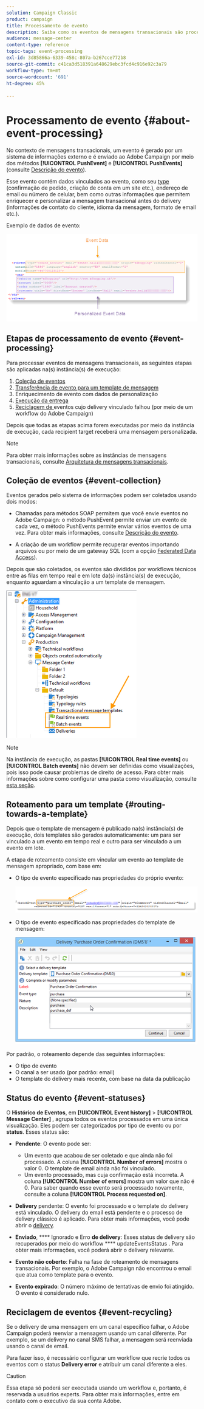 ```yaml
---
solution: Campaign Classic
product: campaign
title: Processamento de evento
description: Saiba como os eventos de mensagens transacionais são processados no Adobe Campaign Classic.
audience: message-center
content-type: reference
topic-tags: event-processing
exl-id: 3d85866a-6339-458c-807a-b267cce772b8
source-git-commit: c41ca3d518391a648629ebc3fcd4c916e92c3a79
workflow-type: tm+mt
source-wordcount: '691'
ht-degree: 45%

---
```


# Processamento de evento {#about-event-processing}

No contexto de mensagens transacionais, um evento é gerado por um sistema de informações externo e é enviado ao Adobe Campaign por meio dos métodos **[!UICONTROL PushEvent]** e **[!UICONTROL PushEvents]** (consulte [Descrição do evento](../../message-center/using/event-description.md)).

Esse evento contém dados vinculados ao evento, como seu [type](../../message-center/using/creating-event-types.md) (confirmação de pedido, criação de conta em um site etc.), endereço de email ou número de celular, bem como outras informações que permitem enriquecer e personalizar a mensagem transacional antes do delivery (informações de contato do cliente, idioma da mensagem, formato de email etc.).

Exemplo de dados de evento:

![](assets/messagecenter_events_request_001.png)

## Etapas de processamento de evento {#event-processing}

Para processar eventos de mensagens transacionais, as seguintes etapas são aplicadas na(s) instância(s) de execução:

1. [Coleção de eventos](#event-collection)
1. [Transferência de evento para um template de mensagem](#routing-towards-a-template)
1. Enriquecimento de evento com dados de personalização
1. [Execução da entrega](../../message-center/using/delivery-execution.md)
1. [Reciclagem de ](#event-recycling) eventos cujo delivery vinculado falhou (por meio de um workflow do Adobe Campaign)

Depois que todas as etapas acima forem executadas por meio da instância de execução, cada recipient target receberá uma mensagem personalizada.

>[!NOTE]
>
>Para obter mais informações sobre as instâncias de mensagens transacionais, consulte [Arquitetura de mensagens transacionais](../../message-center/using/transactional-messaging-architecture.md).


## Coleção de eventos {#event-collection}

Eventos gerados pelo sistema de informações podem ser coletados usando dois modos:

* Chamadas para métodos SOAP permitem que você envie eventos no Adobe Campaign: o método PushEvent permite enviar um evento de cada vez, o método PushEvents permite enviar vários eventos de uma vez. Para obter mais informações, consulte [Descrição do evento](../../message-center/using/event-description.md).

* A criação de um workflow permite recuperar eventos importando arquivos ou por meio de um gateway SQL (com a opção [Federated Data Access](../../installation/using/about-fda.md)).

Depois que são coletados, os eventos são divididos por workflows técnicos entre as filas em tempo real e em lote da(s) instância(s) de execução, enquanto aguardam a vinculação a um template de mensagem.

![](assets/messagecenter_events_queues_001.png)

>[!NOTE]
>
>Na instância de execução, as pastas **[!UICONTROL Real time events]** ou **[!UICONTROL Batch events]** não devem ser definidas como visualizações, pois isso pode causar problemas de direito de acesso. Para obter mais informações sobre como configurar uma pasta como visualização, consulte [esta seção](../../platform/using/access-management-folders.md).

## Roteamento para um template {#routing-towards-a-template}

Depois que o template de mensagem é publicado na(s) instância(s) de execução, dois templates são gerados automaticamente: um para ser vinculado a um evento em tempo real e outro para ser vinculado a um evento em lote.

A etapa de roteamento consiste em vincular um evento ao template de mensagem apropriado, com base em:

* O tipo de evento especificado nas propriedades do próprio evento:

   ![](assets/messagecenter_event_type_001.png)

* O tipo de evento especificado nas propriedades do template de mensagem:

   ![](assets/messagecenter_event_type_002.png)

Por padrão, o roteamento depende das seguintes informações:

* O tipo de evento
* O canal a ser usado (por padrão: email)
* O template do delivery mais recente, com base na data da publicação

## Status do evento {#event-statuses}

O **Histórico de Eventos**, em **[!UICONTROL Event history]** > **[!UICONTROL Message Center]** , agrupa todos os eventos processados em uma única visualização. Eles podem ser categorizados por tipo de evento ou por **status**. Esses status são:

* **Pendente**: O evento pode ser:

   * Um evento que acabou de ser coletado e que ainda não foi processado. A coluna **[!UICONTROL Number of errors]** mostra o valor 0. O template de email ainda não foi vinculado.
   * Um evento processado, mas cuja confirmação está incorreta. A coluna **[!UICONTROL Number of errors]** mostra um valor que não é 0. Para saber quando esse evento será processado novamente, consulte a coluna **[!UICONTROL Process requested on]**.

* **Delivery** pendente: O evento foi processado e o template do delivery está vinculado. O delivery do email está pendente e o processo de delivery clássico é aplicado. Para obter mais informações, você pode abrir o [delivery](../../delivery/using/about-message-tracking.md).
* **Enviado**,  **** Ignorado e Erro  **de delivery**: Esses status de delivery são recuperados por meio do workflow  **** updateEventsStatus . Para obter mais informações, você poderá abrir o delivery relevante.
* **Evento não coberto**: Falha na fase de roteamento de mensagens transacionais. Por exemplo, o Adobe Campaign não encontrou o email que atua como template para o evento.
* **Evento expirado**: O número máximo de tentativas de envio foi atingido. O evento é considerado nulo.

## Reciclagem de eventos {#event-recycling}

Se o delivery de uma mensagem em um canal específico falhar, o Adobe Campaign poderá reenviar a mensagem usando um canal diferente. Por exemplo, se um delivery no canal SMS falhar, a mensagem será reenviada usando o canal de email.

Para fazer isso, é necessário configurar um workflow que recrie todos os eventos com o status **Delivery error** e atribuir um canal diferente a eles.

>[!CAUTION]
>
>Essa etapa só poderá ser executada usando um workflow e, portanto, é reservada a usuários experts. Para obter mais informações, entre em contato com o executivo da sua conta Adobe.